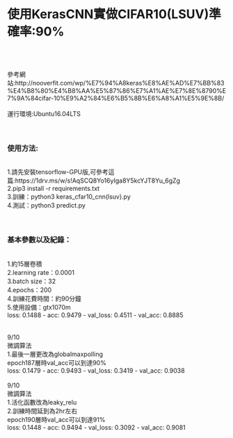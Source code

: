 <h1>使用KerasCNN實做CIFAR10(LSUV)準確率:90%</h1><br>
<br>
<br>
參考網站:http://nooverfit.com/wp/%E7%94%A8keras%E8%AE%AD%E7%BB%83%E4%B8%80%E4%B8%AA%E5%87%86%E7%A1%AE%E7%8E%8790%E7%9A%84cifar-10%E9%A2%84%E6%B5%8B%E6%A8%A1%E5%9E%8B/
<br>
<br>
運行環境:Ubuntu16.04LTS<br>
<br>
<br>
<h3>使用方法:</h3><br>
1.請先安裝tensorflow-GPU版,可參考這篇:https://1drv.ms/w/s!AqSCQ8Yo16yIga8Y5kcYJT8Yu_6gZg<br>
2.pip3 install -r requirements.txt<br>
3.訓練：python3 keras_cfar10_cnn(lsuv).py<br>
4.測試：python3 predict.py<br>
<br>
<br>
<h3>基本參數以及紀錄：</h3>
<br>
1.約15層卷積<br>
2.learning rate：0.0001<br>
3.batch size：32<br>
4.epochs：200<br>
4.訓練花費時間：約90分鐘<br>
5.使用設備：gtx1070m<br>
loss: 0.1488 - acc: 0.9479 - val_loss: 0.4511 - val_acc: 0.8885<br>
<br>
<br>
9/10<br>
微調算法<br>
1.最後一層更改為globalmaxpolling<br>
epoch187層時val_acc可以到達90%<br>
loss: 0.1479 - acc: 0.9493 - val_loss: 0.3419 - val_acc: 0.9038<br>
<br>
9/10<br>
微調算法<br>
1.活化函數改為leaky_relu<br>
2.訓練時間延到為2hr左右<br>
epoch190層時val_acc可以到達91%<br>
loss: 0.1448 - acc: 0.9494 - val_loss: 0.3092 - val_acc: 0.9081<br>
